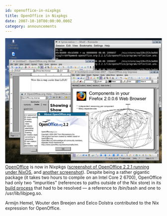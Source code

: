 ```yaml
---
id: openoffice-in-nixpkgs
title: OpenOffice in Nixpkgs
date: 2007-10-10T00:00:00.000Z
category: announcements
---
```

 [![OpenOffice screenshot](/images/screenshots/nixos-openoffice.png)](/images/screenshots/nixos-openoffice.png) [OpenOffice](https://www.openoffice.org/) is now in Nixpkgs ([screenshot of OpenOffice 2.2.1 running under NixOS](/images/screenshots/nixos-openoffice.png), and [another screenshot](https://web.archive.org/web/20160528175628if_/https://www.denbreejen.net/public/nixos/nixos-oo-scrs.png)). Despite being a rather gigantic package (it takes two hours to compile on an Intel Core 2 6700), OpenOffice had only two “impurities” (references to paths outside of the Nix store) in its [build process](https://svn.nixos.org/viewvc/nix/nixpkgs/trunk/pkgs/applications/office/openoffice/) that had to be resolved — a reference to /bin/bash and one to /usr/lib/libjpeg.so.

Armijn Hemel, Wouter den Breejen and Eelco Dolstra contributed to the Nix expression for OpenOffice.

